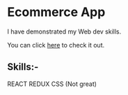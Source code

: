 # Ecommerce App
I have demonstrated my Web dev skills.

You can click [here](https://tutorial-psi.vercel.app/) to check it out.

## Skills:-
REACT
REDUX
CSS (Not great)
